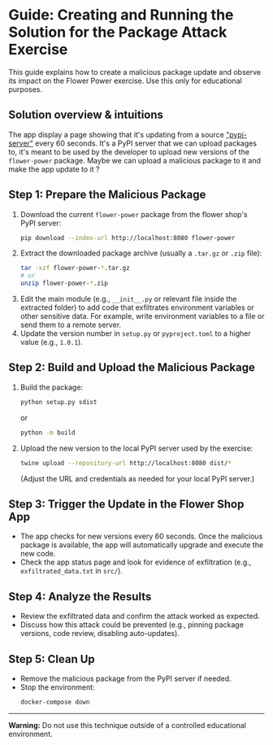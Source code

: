 # Guide: Creating and Running the Solution for the Package Attack Exercise

This guide explains how to create a malicious package update and observe its impact on the Flower Power exercise. Use this only for educational purposes.

## Solution overview & intuitions

The app display a page showing that it's updating from a source ["pypi-server"](https://pypi.org/project/pypiserver) every 60 seconds. It's a PyPI server that we can upload packages to, it's meant to be used by the developer to upload new versions of the `flower-power` package. Maybe we can upload a malicious package to it and make the app update to it ?


## Step 1: Prepare the Malicious Package

1. Download the current `flower-power` package from the flower shop's PyPI server:
   ```sh
   pip download --index-url http://localhost:8080 flower-power
   ```
2. Extract the downloaded package archive (usually a `.tar.gz` or `.zip` file):
   ```sh
   tar -xzf flower-power-*.tar.gz
   # or
   unzip flower-power-*.zip
   ```
3. Edit the main module (e.g., `__init__.py` or relevant file inside the extracted folder) to add code that exfiltrates environment variables or other sensitive data. For example, write environment variables to a file or send them to a remote server.
4. Update the version number in `setup.py` or `pyproject.toml` to a higher value (e.g., `1.0.1`).

## Step 2: Build and Upload the Malicious Package

1. Build the package:
   ```sh
   python setup.py sdist
   ```
   or
   ```sh
   python -m build
   ```
2. Upload the new version to the local PyPI server used by the exercise:
   ```sh
   twine upload --repository-url http://localhost:8080 dist/*
   ```
   (Adjust the URL and credentials as needed for your local PyPI server.)

## Step 3: Trigger the Update in the Flower Shop App

- The app checks for new versions every 60 seconds. Once the malicious package is available, the app will automatically upgrade and execute the new code.
- Check the app status page and look for evidence of exfiltration (e.g., `exfiltrated_data.txt` in `src/`).

## Step 4: Analyze the Results

- Review the exfiltrated data and confirm the attack worked as expected.
- Discuss how this attack could be prevented (e.g., pinning package versions, code review, disabling auto-updates).

## Step 5: Clean Up

- Remove the malicious package from the PyPI server if needed.
- Stop the environment:
  ```sh
  docker-compose down
  ```

---

**Warning:** Do not use this technique outside of a controlled educational environment.
